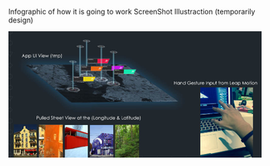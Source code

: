 Infographic of how it is going to work
ScreenShot Illustraction (temporarily design)

![Example Image](../project_images/prog2.jpg?raw=true "Example Image")

